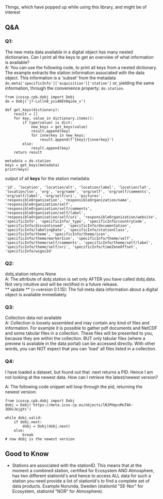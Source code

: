 Things, which have popped up while using this library, and might be of interest

## Q&A
### Q1:
The new meta data available in a digital object has many nested dictionaries. Can I print all the keys to get an overview of what information is available?<br>
A: You can use the following code, to print all keys from a nested dictionary. The example extracts the station information associated with the data object. This information is a 'subset' from the metadata `do.meta['specificInfo']['acquisition']['station']` or,  yielding the same information, through the convenience property: `do.station`.

	from icoscp.cpb.dobj import Dobj
	do = Dobj('j7-Lxlln8_ysi4DEV8qine_v')
	
	def get_keys(dictionary):
		result = []
		for key, value in dictionary.items():
			if type(value) is dict:
				new_keys = get_keys(value)
				result.append(key)
				for innerkey in new_keys:
					result.append(f'{key}/{innerkey}')
			else:
				result.append(key)
		return result

	metadata = do.station
	keys = get_keys(metadata)
	print(keys)
	
output of all **keys** for the station metadata:

`
 'id',
 'location',
 'location/alt',
 'location/label',
 'location/lat',
 'location/lon',
 'org',
 'org/name',
 'org/self',
 'org/self/comments',
 'org/self/label',
 'org/self/uri',
 'pictures',
 'responsibleOrganization',
 'responsibleOrganization/name',
 'responsibleOrganization/self',
 'responsibleOrganization/self/comments',
 'responsibleOrganization/self/label',
 'responsibleOrganization/self/uri',
 'responsibleOrganization/website',
 'specificInfo',
 'specificInfo/_type',
 'specificInfo/countryCode',
 'specificInfo/discontinued',
 'specificInfo/documentation',
 'specificInfo/labelingDate',
 'specificInfo/stationClass',
 'specificInfo/theme',
 'specificInfo/theme/icon',
 'specificInfo/theme/markerIcon',
 'specificInfo/theme/self',
 'specificInfo/theme/self/comments',
 'specificInfo/theme/self/label',
 'specificInfo/theme/self/uri',
 'specificInfo/timeZoneOffset',
 'specificInfo/wigosId'
`

### Q2:
dobj.station returns None<br>
A: The attribute of dobj.station is set only AFTER you have called dobj.data. Not very intuitive and will be rectified in a future release.<br>
** update ** (>=version 0.1.15): The full meta data information about a digital object is available immediately.

### Q3:
Collection data not available<br>
A: Collection is loosely assembled and may contain any kind of files and information. For example it is possible to gather pdf documents and NetCDF and some tabular files in a collection. These files will be presented to you, because they are within the collection. BUT only tabular files (where a preview is available in the data portal) can be accessed directly.
With other words, you can NOT expect that you can 'load' all files listed in a collection.

### Q4:
I have loaded a dataset, but found out that .next returns a PID. Hence I am not looking at the newest data. How can I retrieve the latest/newest version?

A: The following code snippet will loop through the pid, returning the newest version:
	
	from icoscp.cpb.dobj import Dobj
	dobj = Dobj('https://meta.icos-cp.eu/objects/lNJPHqvsMuTAh-3DOvJejgYc')
	
	while dobj.valid:
		if dobj.next:
			dobj = Dobj(dobj.next)
		else:
			break
	# now dobj is the newest version
	
## Good to Know

- Stations are associated with the stationID. This means that at the moment a combined 
 station, certified for Ecosystem AND Atmosphere, has two different stationId's and hence to access ALL data for such a station you need provide a list of stationId's to find a complete set of data products.
	Example Norunda, Sweden (stationId "SE-Nor" for Ecosystem, stationId "NOR" for Atmosphere).

